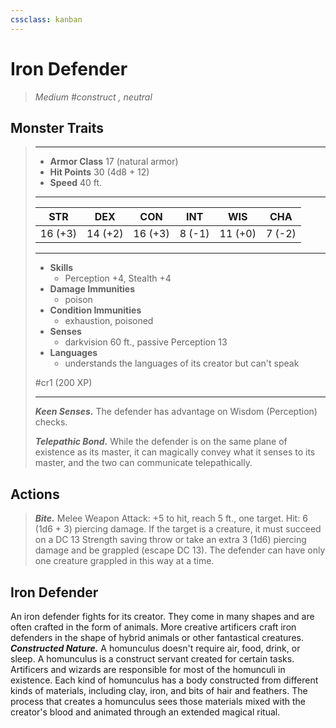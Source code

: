 ```yaml
---
cssclass: kanban
---
```


# Iron Defender
>*Medium #construct , neutral*
## Monster Traits
>___
>- **Armor Class** 17 (natural armor)
>- **Hit Points** 30 (4d8 + 12)
>- **Speed** 40 ft.
>___
>|STR|DEX|CON|INT|WIS|CHA|
>|:---:|:---:|:---:|:---:|:---:|:---:|
>|16 (+3)|14 (+2)|16 (+3)|8 (-1)|11 (+0)|7 (-2)|
>___
>- **Skills**
>	 - Perception +4, Stealth +4
>- **Damage Immunities**
>	 - poison
>- **Condition Immunities**
>	 - exhaustion, poisoned
>- **Senses**
>	 - darkvision 60 ft., passive Perception 13
>- **Languages**
>	 - understands the languages of its creator but can't speak
>
> #cr1 (200 XP)
>___
>***Keen Senses.*** The defender has advantage on Wisdom (Perception) checks.  
>
>***Telepathic Bond.*** While the defender is on the same plane of existence as its master, it can magically convey what it senses to its master, and the two can communicate telepathically.  
>
## Actions
>***Bite.*** Melee Weapon Attack: +5 to hit, reach 5 ft., one target. Hit: 6 (1d6 + 3) piercing damage. If the target is a creature, it must succeed on a DC 13 Strength saving throw or take an extra 3 (1d6) piercing damage and be grappled (escape DC 13). The defender can have only one creature grappled in this way at a time.
## Iron Defender
An iron defender fights for its creator. They come in many shapes and are often crafted in the form of animals. More creative artificers craft iron defenders in the shape of hybrid animals or other fantastical creatures.
***Constructed Nature.*** A homunculus doesn't require air, food, drink, or sleep.
A homunculus is a construct servant created for certain tasks. Artificers and wizards are responsible for most of the homunculi in existence.
Each kind of homunculus has a body constructed from different kinds of materials, including clay, iron, and bits of hair and feathers. The process that creates a homunculus sees those materials mixed with the creator's blood and animated through an extended magical ritual.